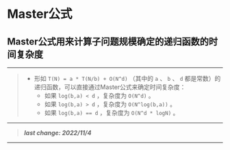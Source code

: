 # Master公式

## Master公式用来计算子问题规模确定的递归函数的时间复杂度

---

> - 形如 `T(N) = a * T(N/b) + O(N^d)` （其中的 `a` 、 `b` 、 `d` 都是常数）的递归函数，可以直接通过Master公式来确定时间复杂度：
>   - 如果 `log(b,a) < d` ，复杂度为 `O(N^d)` 。
>   - 如果 `log(b,a) > d` ，复杂度为 `O(N^log(b,a))` 。
>   - 如果 `log(b,a) == d` ，复杂度为 `O(N^d * logN)` 。

---

> ***last change: 2022/11/4***

---
